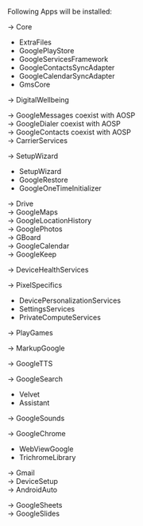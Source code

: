 Following Apps will be installed:

-> Core  
- ExtraFiles  
- GooglePlayStore  
- GoogleServicesFramework  
- GoogleContactsSyncAdapter  
- GoogleCalendarSyncAdapter  
- GmsCore  

-> DigitalWellbeing  

-> GoogleMessages coexist with AOSP  
-> GoogleDialer coexist with AOSP  
-> GoogleContacts coexist with AOSP  
-> CarrierServices  

-> SetupWizard  
- SetupWizard  
- GoogleRestore  
- GoogleOneTimeInitializer  

-> Drive  
-> GoogleMaps  
-> GoogleLocationHistory  
-> GooglePhotos  
-> GBoard  
-> GoogleCalendar  
-> GoogleKeep  

-> DeviceHealthServices  

-> PixelSpecifics  
- DevicePersonalizationServices  
- SettingsServices  
- PrivateComputeServices  

-> PlayGames  

-> MarkupGoogle 

-> GoogleTTS 

-> GoogleSearch  
- Velvet  
- Assistant  

-> GoogleSounds 

-> GoogleChrome  
- WebViewGoogle  
- TrichromeLibrary  

-> Gmail  
-> DeviceSetup  
-> AndroidAuto  

-> GoogleSheets  
-> GoogleSlides  
